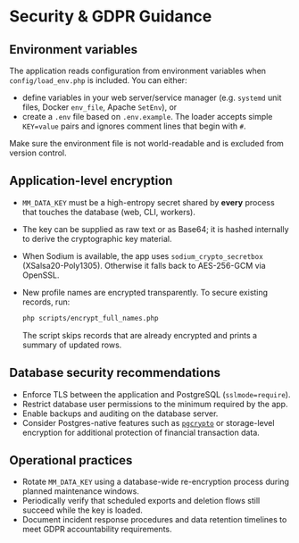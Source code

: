 # Security & GDPR Guidance

## Environment variables

The application reads configuration from environment variables when `config/load_env.php` is included. You can either:

- define variables in your web server/service manager (e.g. `systemd` unit files, Docker `env_file`, Apache `SetEnv`), or
- create a `.env` file based on `.env.example`. The loader accepts simple `KEY=value` pairs and ignores comment lines that begin with `#`.

Make sure the environment file is not world-readable and is excluded from version control.

## Application-level encryption

- `MM_DATA_KEY` must be a high-entropy secret shared by **every** process that touches the database (web, CLI, workers).
- The key can be supplied as raw text or as Base64; it is hashed internally to derive the cryptographic key material.
- When Sodium is available, the app uses `sodium_crypto_secretbox` (XSalsa20-Poly1305). Otherwise it falls back to AES-256-GCM via OpenSSL.
- New profile names are encrypted transparently. To secure existing records, run:

  ```bash
  php scripts/encrypt_full_names.php
  ```

  The script skips records that are already encrypted and prints a summary of updated rows.

## Database security recommendations

- Enforce TLS between the application and PostgreSQL (`sslmode=require`).
- Restrict database user permissions to the minimum required by the app.
- Enable backups and auditing on the database server.
- Consider Postgres-native features such as [`pgcrypto`](https://www.postgresql.org/docs/current/pgcrypto.html) or storage-level encryption for additional protection of financial transaction data.

## Operational practices

- Rotate `MM_DATA_KEY` using a database-wide re-encryption process during planned maintenance windows.
- Periodically verify that scheduled exports and deletion flows still succeed while the key is loaded.
- Document incident response procedures and data retention timelines to meet GDPR accountability requirements.
